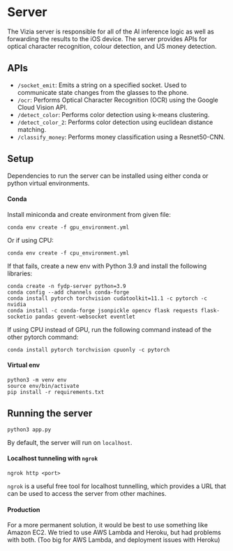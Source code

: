 # Server
The Vizia server is responsible for all of the AI inference logic as well as forwarding the results to the iOS device. The server provides APIs for optical character recognition, colour detection, and US money detection.

## APIs
* `/socket_emit`: Emits a string on a specified socket. Used to communicate state changes from the glasses to the phone.
* `/ocr`: Performs Optical Character Recognition (OCR) using the Google Cloud Vision API.
* `/detect_color`: Performs color detection using k-means clustering.
* `/detect_color_2`: Performs color detection using euclidean distance matching.
* `/classify_money`: Performs money classification using a Resnet50-CNN.

## Setup
Dependencies to run the server can be installed using either conda or python virtual environments.

#### Conda
Install miniconda and create environment from given file:
```
conda env create -f gpu_environment.yml
```

Or if using CPU:
```
conda env create -f cpu_environment.yml
```

If that fails, create a new env with Python 3.9 and install the following libraries:
```
conda create -n fydp-server python=3.9
conda config --add channels conda-forge
conda install pytorch torchvision cudatoolkit=11.1 -c pytorch -c nvidia
conda install -c conda-forge jsonpickle opencv flask requests flask-socketio pandas gevent-websocket eventlet
```

If using CPU instead of GPU, run the following command instead of the other pytorch command:
```
conda install pytorch torchvision cpuonly -c pytorch
```

#### Virtual env
```
python3 -m venv env
source env/bin/activate
pip install -r requirements.txt
```

## Running the server
```
python3 app.py
```
By default, the server will run on `localhost`.

#### Localhost tunneling with `ngrok`
```
ngrok http <port>
```
`ngrok` is a useful free tool for localhost tunnelling, which provides a URL that can be used to access the server from other machines.

#### Production
For a more permanent solution, it would be best to use something like Amazon EC2. We tried to use AWS Lambda and Heroku, but had problems with both. (Too big for AWS Lambda, and deployment issues with Heroku)
